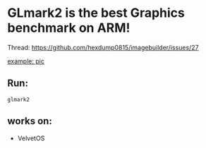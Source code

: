 # GLmark2 is the best Graphics benchmark on ARM!
Thread: https://github.com/hexdump0815/imagebuilder/issues/27

[example: pic](https://user-images.githubusercontent.com/47537416/177964773-02e4f397-e7f2-483e-be70-25b30e90fda5.jpg)

## Run:
```glmark2```

## works on:
- VelvetOS
